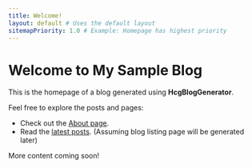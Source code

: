 ```yaml
---
title: Welcome!
layout: default # Uses the default layout
sitemapPriority: 1.0 # Example: Homepage has highest priority
---
```


# Welcome to My Sample Blog

This is the homepage of a blog generated using **HcgBlogGenerator**.

Feel free to explore the posts and pages:

*   Check out the [About page](/about/).
*   Read the [latest posts](/blog/). (Assuming blog listing page will be generated later)

More content coming soon!